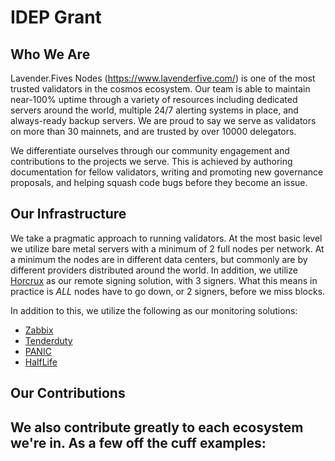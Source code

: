 # IDEP Grant

## Who We Are

Lavender.Fives Nodes (https://www.lavenderfive.com/) is one of the most trusted validators in the cosmos ecosystem. 
Our team is able to maintain near-100% uptime through a variety of resources including dedicated servers around the world, 
multiple 24/7 alerting systems in place, and always-ready backup servers. 
We are proud to say we serve as validators on more than 30 mainnets, and are trusted by over 10000 delegators. 

We differentiate ourselves through our community engagement and contributions to the projects we serve. 
This is achieved by authoring documentation for fellow validators, writing and promoting new governance proposals, 
and helping squash code bugs before they become an issue.

## Our Infrastructure

We take a pragmatic approach to running validators. At the most basic level we utilize bare metal servers
with a minimum of 2 full nodes per network. At a minimum the nodes are in different data centers, but commonly
are by different providers distributed around the world. In addition, we utilize [Horcrux](https://github.com/strangelove-ventures/horcrux) 
as our remote signing solution, with 3 signers. What this means in practice is *ALL* nodes have to go down, or 2 signers, before 
we miss blocks.

In addition to this, we utilize the following as our monitoring solutions:
- [Zabbix](https://www.zabbix.com/)
- [Tenderduty](https://github.com/blockpane/tenderduty)
- [PANIC](https://github.com/SimplyVC/panic)
- [HalfLife](https://github.com/strangelove-ventures/half-life)

## Our Contributions

We also contribute greatly to each ecosystem we're in. As a few off the cuff examples:
- 
